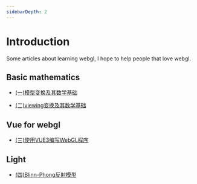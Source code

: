 ```yaml
---
sidebarDepth: 2
---
```


# Introduction
Some articles about learning webgl, I hope to help people that love webgl.

## Basic mathematics

- [(一)模型变换及其数学基础](/webgl/one.md)

- [(二)viewing变换及其数学基础](/webgl/two.md)

## Vue for webgl

- [(三)使用VUE3编写WebGL程序](/webgl/three.md)

## Light

- [(四)Blinn-Phong反射模型](/webgl/four.md)